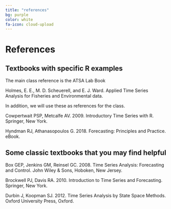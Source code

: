 ```yaml
---
title: "references"
bg: purple
color: white
fa-icon: cloud-upload
---
```


# References

## Textbooks with specific R examples

The main class reference is the ATSA Lab Book

Holmes, E. E., M. D. Scheuerell, and E. J. Ward. Applied Time Series Analysis for Fisheries and Environmental data.

In addition, we will use these as references for the class.

Cowpertwait PSP, Metcalfe AV. 2009. Introductory Time Series with R. Springer, New York.

Hyndman RJ, Athanasopoulos G. 2018. Forecasting: Principles and Practice. eBook.

## Some classic textbooks that you may find helpful

Box GEP, Jenkins GM, Reinsel GC. 2008. Time Series Analysis: Forecasting and Control. John Wiley & Sons, Hoboken, New Jersey.

Brockwell PJ, Davis RA. 2010. Introduction to Time Series and Forecasting. Springer, New York.

Durbin J, Koopman SJ. 2012. Time Series Analysis by State Space Methods. Oxford University Press, Oxford.


